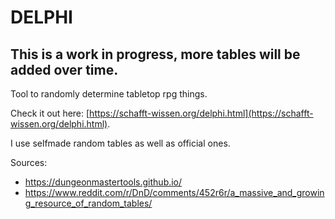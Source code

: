 # DELPHI
## This is a work in progress, more tables will be added over time.
Tool to randomly determine tabletop rpg things.


Check it out here: [https://schafft-wissen.org/delphi.html](https://schafft-wissen.org/delphi.html).

I use selfmade random tables as well as official ones.

Sources:

- https://dungeonmastertools.github.io/
- https://www.reddit.com/r/DnD/comments/452r6r/a_massive_and_growing_resource_of_random_tables/
